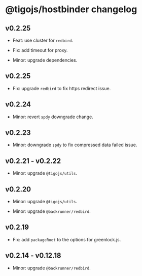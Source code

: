# @tigojs/hostbinder changelog

## v0.2.25

- Feat: use cluster for `redbird`.

- Fix: add timeout for proxy.

- Minor: upgrade dependencies.

## v0.2.25

- Fix: upgrade `redbird` to fix https redirect issue.

## v0.2.24

- Minor: revert `spdy` downgrade change.

## v0.2.23

- Minor: downgrade `spdy` to fix compressed data failed issue.

## v0.2.21 - v0.2.22

- Minor: upgrade `@tigojs/utils`.

## v0.2.20

- Minor: upgrade `@tigojs/utils`.

- Minor: upgrade `@backrunner/redbird`.

## v0.2.19

- Fix: add `packageRoot` to the options for greenlock.js.

## v0.2.14 - v0.12.18

- Minor: upgrade `@backrunner/redbird`.
